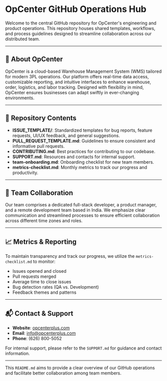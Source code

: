 # OpCenter GitHub Operations Hub

Welcome to the central GitHub repository for OpCenter's engineering and product operations. This repository houses shared templates, workflows, and process guidelines designed to streamline collaboration across our distributed team.

---

## 🚀 About OpCenter

OpCenter is a cloud-based Warehouse Management System (WMS) tailored for modern 3PL operations. Our platform offers real-time data access, customizable reporting, and intuitive interfaces to enhance warehouse, order, logistics, and labor tracking. Designed with flexibility in mind, OpCenter ensures businesses can adapt swiftly in ever-changing environments. 

---

## 📁 Repository Contents

- **ISSUE_TEMPLATE/**: Standardized templates for bug reports, feature requests, UI/UX feedback, and general suggestions.
- **PULL_REQUEST_TEMPLATE.md**: Guidelines to ensure consistent and informative pull requests.
- **CONTRIBUTING.md**: Best practices for contributing to our codebase.
- **SUPPORT.md**: Resources and contacts for internal support.
- **team-onboarding.md**: Onboarding checklist for new team members.
- **metrics-checklist.md**: Monthly metrics to track our progress and productivity.

---

## 👥 Team Collaboration

Our team comprises a dedicated full-stack developer, a product manager, and a remote development team based in India. We emphasize clear communication and streamlined processes to ensure efficient collaboration across different time zones and roles.

---

## 📈 Metrics & Reporting

To maintain transparency and track our progress, we utilize the `metrics-checklist.md` to monitor:

- Issues opened and closed
- Pull requests merged
- Average time to close issues
- Bug detection rates (QA vs. Development)
- Feedback themes and patterns

---

## 📬 Contact & Support

- **Website**: [opcenterplus.com](https://opcenterplus.com)
- **Email**: [info@opcenterplus.com](mailto:info@opcenterplus.com)
- **Phone**: (626) 800-5052

For internal support, please refer to the `SUPPORT.md` for guidance and contact information.

---

This `README.md` aims to provide a clear overview of our GitHub operations and facilitate better collaboration among team members. 
